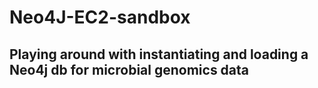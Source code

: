 # Neo4J-EC2-sandbox
## Playing around with instantiating and loading a Neo4j db for microbial genomics data
